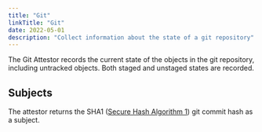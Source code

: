 ```yaml
---
title: "Git"
linkTitle: "Git"
date: 2022-05-01
description: "Collect information about the state of a git repository"
---
```


The Git Attestor records the current state of the objects in the git repository, including untracked objects.
Both staged and unstaged states are recorded.


## Subjects

The attestor returns the SHA1 ([Secure Hash Algorithm 1](https://en.wikipedia.org/wiki/SHA-1)) git commit hash as a subject.
